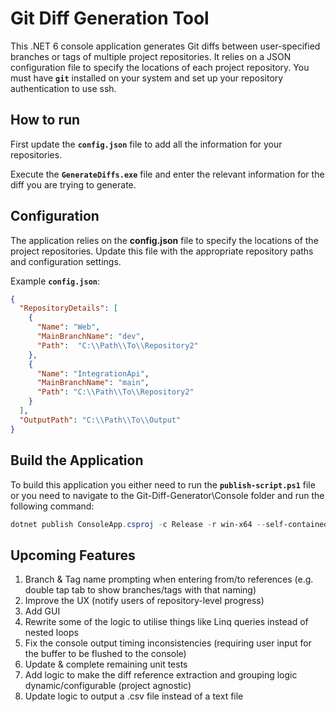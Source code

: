 # Git Diff Generation Tool

This .NET 6 console application generates Git diffs between user-specified branches or tags of multiple project repositories. It relies on a JSON configuration file to specify the locations of each project repository. You must have **`git`** installed on your system and set up your repository authentication to use ssh.

## How to run

First update the **`config.json`** file to add all the information for your repositories.

Execute the **`GenerateDiffs.exe`** file and enter the relevant information for the diff you are trying to generate. 

## Configuration

The application relies on the **config.json** file to specify the locations of the project repositories. Update this file with the appropriate repository paths and configuration settings.

Example **`config.json`**:

```json
{
  "RepositoryDetails": [
    {
      "Name": "Web",
      "MainBranchName": "dev",
      "Path":  "C:\\Path\\To\\Repository2"
    },
    {
      "Name": "IntegrationApi",
      "MainBranchName": "main",
      "Path": "C:\\Path\\To\\Repository2"
    }
  ],
  "OutputPath": "C:\\Path\\To\\Output"
}
```

## Build the Application

To build this application you either need to run the **`publish-script.ps1`** file or you need to navigate to the Git-Diff-Generator\Console folder and run the following command:

```powershell
dotnet publish ConsoleApp.csproj -c Release -r win-x64 --self-contained true -p:PublishSingleFile=true --output "C:\Users\MLewis\Desktop\files"
```

## Upcoming Features
1. Branch & Tag name prompting when entering from/to references (e.g. double tap tab to show branches/tags with that naming)
2. Improve the UX (notify users of repository-level progress)
3. Add GUI
4. Rewrite some of the logic to utilise things like Linq queries instead of nested loops
5. Fix the console output timing inconsistencies (requiring user input for the buffer to be flushed to the console)
6. Update & complete remaining unit tests
7. Add logic to make the diff reference extraction and grouping logic dynamic/configurable (project agnostic)
8. Update logic to output a .csv file instead of a text file
